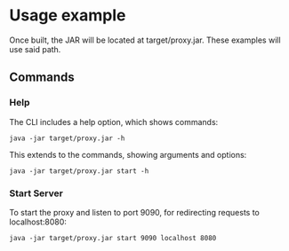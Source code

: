 # Usage example

Once built, the JAR will be located at target/proxy.jar. These examples will use said path.

## Commands

### Help

The CLI includes a help option, which shows commands:

```
java -jar target/proxy.jar -h
```

This extends to the commands, showing arguments and options:

```
java -jar target/proxy.jar start -h
```

### Start Server

To start the proxy and listen to port 9090, for redirecting requests to localhost:8080:

```
java -jar target/proxy.jar start 9090 localhost 8080
```
